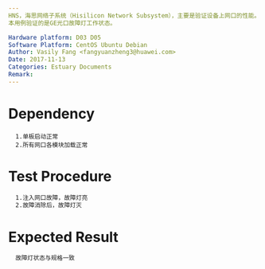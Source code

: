 ```yaml
---
HNS，海思网络子系统（Hisilicon Network Subsystem），主要是验证设备上网口的性能。
本用例验证的是GE光口故障灯工作状态。

Hardware platform: D03 D05  
Software Platform: CentOS Ubuntu Debian 
Author: Vasily Fang <fangyuanzheng3@huawei.com>  
Date: 2017-11-13
Categories: Estuary Documents  
Remark:
---
```


# Dependency
```
  1.单板启动正常
  2.所有网口各模块加载正常
```

# Test Procedure
```bash
  1.注入网口故障，故障灯亮
  2.故障消除后，故障灯灭
```

# Expected Result
```bash
  故障灯状态与规格一致
```
